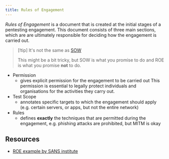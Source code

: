 ```yaml
---
title: Rules of Engagement
---
```


_Rules of Engagement_ is a document that is created at the initial stages of a pentesting engagement. This document consists of three main sections, which are are ultimately responsible for deciding how the engagement is carried out.

> [!tip] It's not the same as [SOW](/Knowledge/OffSec/pentesting/SOW.md)
>
> This might be a bit tricky, but SOW is what you promise to do and ROE is what you promise **not** to do.

- Permission
  - gives explicit permission for the engagement to be carried out This permission is essential to legally protect individuals and organisations for the activities they carry out.
- Test Scope
  - annotates specific targets to which the engagement should apply (e.g. certain servers, or apps, but not the entire network)
- Rules
  - defines **exactly** the techniques that are permitted during the engagement, e.g. phishing attacks are prohibited, but MITM is okay

## Resources

- [ROE example by SANS institute](https://sansorg.egnyte.com/dl/bF4I3yCcnt/)
